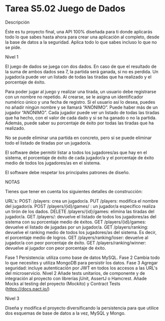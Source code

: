 # Tarea S5.02 Juego de Dados

Descripción

Éste es tu proyecto final, una API 100% diseñada para ti donde aplicarás todo lo que sabes hasta ahora para crear una aplicación al completo, desde la base de datos a la seguridad. Aplica todo lo que sabes incluso lo que no se pide.

Nivel 1

El juego de dados se juega con dos dados. En caso de que el resultado de la suma de ambos dados sea 7, la partida será ganada, si no es perdida. Un jugador/a puede ver un listado de todas las tiradas que ha realizado y el porcentaje de éxito.

Para poder jugar al juego y realizar una tirada, un usuario debe registrarse con un nombre no repetido. Al crearse, se le asigna un identificador numérico único y una fecha de registro. Si el usuario así lo desea, puedes no añadir ningún nombre y se llamará “ANÓNIMO”. Puede haber más de un jugador “ANÓNIMO”.
Cada jugador puede ver un listado de todas las tiradas que ha hecho, con el valor de cada dado y si se ha ganado o no la partida. Además, puede saber su porcentaje de éxito por todas las tiradas que ha realizado.

No se puede eliminar una partida en concreto, pero sí se puede eliminar todo el listado de tiradas por un jugador/a.

El software debe permitir listar a todos los jugadores/as que hay en el sistema, el porcentaje de éxito de cada jugador/a y el porcentaje de éxito medio de todos los jugadores/as en el sistema.

El software debe respetar los principales patrones de diseño.

NOTAS

Tienes que tener en cuenta los siguientes detalles de construcción:

URL's: POST: /players: crea un jugador/a. PUT /players: modifica el nombre del jugador/a. POST /players/{id}/games/ : un jugador/a específico realiza un tirón de los dados.
DELETE /players/{id}/games: elimina las tiradas del jugador/a. GET /players/: devuelve el listado de todos los jugadores/as del sistema con su porcentaje medio de éxitos.
GET /players/{id}/games: devuelve el listado de jugadas por un jugador/a.
GET /players/ranking: devuelve el ranking medio de todos los jugadores/as del sistema. Es decir, el porcentaje medio de logros. GET /players/ranking/loser: devuelve al jugador/a con peor porcentaje de éxito.
GET /players/ranking/winner: devuelve al jugador con peor porcentaje de éxito.

Fase 1 Persistencia: utiliza como base de datos MySQL.
Fase 2 Cambia todo lo que necesites y utiliza MongoDB para persistir los datos.
Fase 3 Agregar seguridad: incluye autenticación por JWT en todos los accesos a las URL's del microservicio. Nivel 2
Añade tests unitarios, de componente y de integración al proyecto con librerías jUnit, AssertJ o Hamcrest. Añade Mocks al testing del proyecto (Mockito) y Contract Tests (https://docs.pact.io/)

Nivel 3

Diseña y modifica el proyecto diversificando la persistencia para que utilice dos esquemas de base de datos a la vez, MySQL y Mongo.

